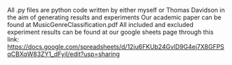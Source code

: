 All .py files are python code written by either myself or Thomas Davidson in the aim of generating results and experiments
Our academic paper can be found at MusicGenreClassification.pdf
All included and excluded experiment results can be found at our google sheets page through this link: https://docs.google.com/spreadsheets/d/12ju6FKUb24GvlD9G4ej7X8GFPSqCBXqW83ZY1_dFyiI/edit?usp=sharing
